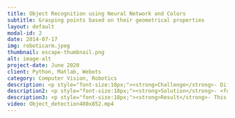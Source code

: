 ```yaml
---
title: Object Recognition using Neural Network and Colors
subtitle: Grasping points based on their geometrical properties
layout: default
modal-id: 2
date: 2014-07-17
img: roboticarm.jpeg
thumbnail: escape-thumbnail.png
alt: image-alt
project-date: June 2020
client: Python, Matlab, Webots
category: Computer Vision, Robotics
description: <p style="font-size:18px;"><strong>Challenge</strong>- Different objects requires different <font color="ffaa71">grasping points</font> based on their geometrical properties and this can be done if we identify them correctly.</p>
description2: <p style="font-size:18px;"><strong>Solution</strong>- <font color="ffaa71">Object identification</font> can be done with various approaches like with the help of barcodes, RFID or vision systems. Based on the constraints and dependencies in our application I identified the object with the help of a camera using the combination of <font color="ffaa71">YOLO V3</font> algorithm for object detection and a <font color="ffaa71">color-detection algorithm</font> to classify the object in order to get the classified object’s properties from the metadata.</p>
description3: <p style="font-size:18px;"><strong>Result</strong>- This algorithm was tested on different colored objects which were attached with different colored papers as well as multiple colors were attached on the single object and based on the sequence of colors the object was identified correctly in a <p style="font-size:18px;">structured environment</font>.</p>
video: Object_detection480x852.mp4
---
```

